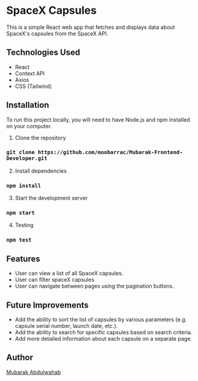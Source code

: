# SpaceX Capsules

This is a simple React web app that fetches and displays data about SpaceX's capsules from the SpaceX API.

## Technologies Used

- React
- Context API
- Axios
- CSS (Tailwind)

## Installation

To run this project locally, you will need to have Node.js and npm installed on your computer.

1. Clone the repository
### `git clone https://github.com/moobarrac/Mubarak-Frontend-Developer.git`

2. Install dependencies
### `npm install`

3. Start the development server
### `npm start`

4. Testing
### `npm test`

## Features

- User can view a list of all SpaceX capsules.
- User can filter spaceX capsules
- User can navigate between pages using the pagination buttons.

## Future Improvements

- Add the ability to sort the list of capsules by various parameters (e.g. capsule serial number, launch date, etc.).
- Add the ability to search for specific capsules based on search criteria.
- Add more detailed information about each capsule on a separate page.

## Author

[Mubarak Abdulwahab](https://github.com/moobarrac)